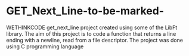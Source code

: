 # GET_Next_Line-to-be-marked-
WETHINKCODE get_next_line project created using some of the LibFt library. The aim of this project is to code a function that returns a line ending with a newline, read from a file descriptor. The project was done using C programming language
